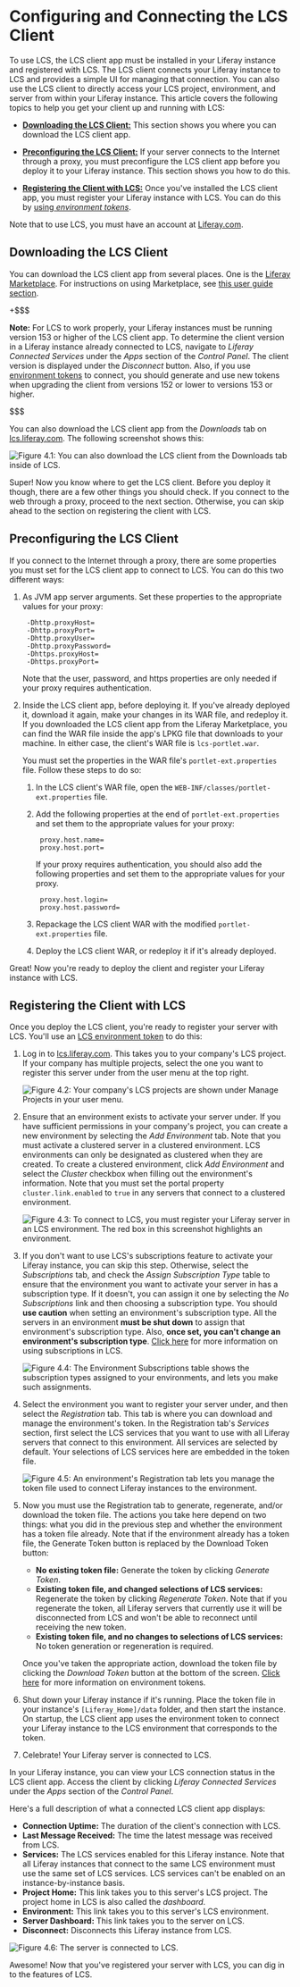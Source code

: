 # Configuring and Connecting the LCS Client [](id=configuring-the-lcs-client)

To use LCS, the LCS client app must be installed in your Liferay instance and 
registered with LCS. The LCS client connects your Liferay instance to LCS and 
provides a simple UI for managing that connection. You can also use the LCS 
client to directly access your LCS project, environment, and server from within 
your Liferay instance. This article covers the following topics to help you get 
your client up and running with LCS:

- [**Downloading the LCS Client:**](/discover/deployment/-/knowledge_base/6-2/configuring-the-lcs-client#downloading-the-lcs-client)
  This section shows you where you can download the LCS client app. 

- [**Preconfiguring the LCS Client:**](/discover/deployment/-/knowledge_base/6-2/configuring-the-lcs-client#preconfiguring-the-lcs-client)
  If your server connects to the Internet through a proxy, you must preconfigure 
  the LCS client app before you deploy it to your Liferay instance. This section 
  shows you how to do this.

- [**Registering the Client with LCS:**](/discover/deployment/-/knowledge_base/6-2/configuring-the-lcs-client#registering-the-client-with-lcs)
  Once you've installed the LCS client app, you must register your Liferay 
  instance with LCS. You can do this by 
  [using *environment tokens*](/discover/deployment/-/knowledge_base/6-2/using-lcs#using-environment-tokens). 

Note that to use LCS, you must have an account at 
[Liferay.com](http://www.liferay.com/). 

## Downloading the LCS Client [](id=downloading-the-lcs-client)

You can download the LCS client app from several places. One is the 
[Liferay Marketplace](https://web.liferay.com/marketplace). 
For instructions on using Marketplace, see 
[this user guide section](/discover/portal/-/knowledge_base/6-2/leveraging-the-liferay-marketplace). 

+$$$

**Note:** For LCS to work properly, your Liferay instances must be running 
version 153 or higher of the LCS client app. To determine the client version in 
a Liferay instance already connected to LCS, navigate to *Liferay Connected 
Services* under the *Apps* section of the *Control Panel*. The client version is 
displayed under the *Disconnect* button. Also, if you use 
[environment tokens](/discover/deployment/-/knowledge_base/6-2/using-lcs#using-environment-tokens) 
to connect, you should generate and use new tokens when upgrading the client 
from versions 152 or lower to versions 153 or higher. 

$$$

You can also download the LCS client app from the *Downloads* tab on 
[lcs.liferay.com](https://lcs.liferay.com). The following screenshot shows this: 

![Figure 4.1: You can also download the LCS client from the Downloads tab inside of LCS.](../../images/lcs-client-download-connection.png)

Super! Now you know where to get the LCS client. Before you deploy it though, 
there are a few other things you should check. If you connect to the web through 
a proxy, proceed to the next section. Otherwise, you can skip ahead to the 
section on registering the client with LCS. 

## Preconfiguring the LCS Client [](id=preconfiguring-the-lcs-client)

If you connect to the Internet through a proxy, there are some properties you 
must set for the LCS client app to connect to LCS. You can do this two different 
ways:

1. As JVM app server arguments. Set these properties to the appropriate values 
   for your proxy: 

        -Dhttp.proxyHost=
        -Dhttp.proxyPort=
        -Dhttp.proxyUser=
        -Dhttp.proxyPassword=
        -Dhttps.proxyHost=
        -Dhttps.proxyPort=

    Note that the user, password, and https properties are only needed if your 
    proxy requires authentication. 

2. Inside the LCS client app, before deploying it. If you've already deployed 
   it, download it again, make your changes in its WAR file, and redeploy it. If 
   you downloaded the LCS client app from the Liferay Marketplace, you can find 
   the WAR file inside the app's LPKG file that downloads to your machine. In 
   either case, the client's WAR file is `lcs-portlet.war`. 

    You must set the properties in the WAR file's `portlet-ext.properties` file. 
    Follow these steps to do so: 

    1. In the LCS client's WAR file, open the 
       `WEB-INF/classes/portlet-ext.properties` file. 

    2. Add the following properties at the end of `portlet-ext.properties` and 
       set them to the appropriate values for your proxy: 
   
            proxy.host.name=
            proxy.host.port=

        If your proxy requires authentication, you should also add the following 
        properties and set them to the appropriate values for your proxy. 

            proxy.host.login=
            proxy.host.password=

    3. Repackage the LCS client WAR with the modified `portlet-ext.properties` 
       file. 

    4. Deploy the LCS client WAR, or redeploy it if it's already deployed. 

Great! Now you're ready to deploy the client and register your Liferay instance 
with LCS. 

## Registering the Client with LCS [](id=registering-the-client-with-lcs)

Once you deploy the LCS client, you're ready to register your server with LCS. 
You'll use an 
[LCS environment token](/discover/deployment/-/knowledge_base/6-2/using-lcs#using-environment-tokens) 
to do this: 

1. Log in to 
   [lcs.liferay.com](https://lcs.liferay.com). This takes you to your company's 
   LCS project. If your company has multiple projects, select the one you want 
   to register this server under from the user menu at the top right. 

    ![Figure 4.2: Your company's LCS projects are shown under *Manage Projects* in your user menu.](../../images/lcs-user-menu-manage-projects.png)

2. Ensure that an environment exists to activate your server under. If you have 
   sufficient permissions in your company's project, you can create a new 
   environment by selecting the *Add Environment* tab. Note that you must 
   activate a clustered server in a clustered environment. LCS environments can 
   only be designated as clustered when they are created. To create a clustered 
   environment, click *Add Environment* and select the *Cluster* checkbox when 
   filling out the environment's information. Note that you must set the portal 
   property `cluster.link.enabled` to `true` in any servers that connect to a 
   clustered environment. 

    ![Figure 4.3: To connect to LCS, you must register your Liferay server in an LCS environment. The red box in this screenshot highlights an environment.](../../images/lcs-registration-select-environment.png)

3. If you don't want to use LCS's subscriptions feature to activate your Liferay 
   instance, you can skip this step. Otherwise, select the *Subscriptions* tab, 
   and check the *Assign Subscription Type* table to ensure that the environment 
   you want to activate your server in has a subscription type. If it doesn't, 
   you can assign it one by selecting the *No Subscriptions* link and then 
   choosing a subscription type. You should **use caution** when setting an 
   environment's subscription type. All the servers in an environment **must be 
   shut down** to assign that environment's subscription type. Also, **once set, 
   you can't change an environment's subscription type**. 
   [Click here](/discover/deployment/-/knowledge_base/6-2/using-lcs#managing-liferay-ee-subscriptions) 
   for more information on using subscriptions in LCS. 

    ![Figure 4.4: The Environment Subscriptions table shows the subscription types assigned to your environments, and lets you make such assignments.](../../images/lcs-environment-subscriptions.png)

4. Select the environment you want to register your server under, and then 
   select the *Registration* tab. This tab is where you can download and manage 
   the environment's token. In the Registration tab's *Services* section, first 
   select the LCS services that you want to use with all Liferay servers that 
   connect to this environment. All services are selected by default. Your 
   selections of LCS services here are embedded in the token file. 

    ![Figure 4.5: An environment's Registration tab lets you manage the token file used to connect Liferay instances to the environment.](../../images/lcs-registration.png) 

5. Now you must use the Registration tab to generate, regenerate, and/or 
   download the token file. The actions you take here depend on two things: what 
   you did in the previous step and whether the environment has a token file 
   already. Note that if the environment already has a token file, the Generate 
   Token button is replaced by the Download Token button: 

    - **No existing token file:** Generate the token by clicking *Generate 
      Token*. 
    - **Existing token file, and changed selections of LCS services:** 
      Regenerate the token by clicking *Regenerate Token*. Note that if you 
      regenerate the token, all Liferay servers that currently use it will be 
      disconnected from LCS and won't be able to reconnect until receiving the 
      new token. 
    - **Existing token file, and no changes to selections of LCS services:** No 
      token generation or regeneration is required.

    Once you've taken the appropriate action, download the token file by 
    clicking the *Download Token* button at the bottom of the screen. 
    [Click here](/discover/deployment/-/knowledge_base/6-2/using-lcs#using-environment-tokens) 
    for more information on environment tokens.

6. Shut down your Liferay instance if it's running. Place the token file in your 
   instance's `[Liferay_Home]/data` folder, and then start the instance. On 
   startup, the LCS client app uses the environment token to connect your 
   Liferay instance to the LCS environment that corresponds to the token. 

7. Celebrate! Your Liferay server is connected to LCS. 

In your Liferay instance, you can view your LCS connection status in the LCS 
client app. Access the client by clicking *Liferay Connected Services* under the 
*Apps* section of the *Control Panel*. 

Here's a full description of what a connected LCS client app displays: 

- **Connection Uptime:** The duration of the client's connection with LCS.
- **Last Message Received:** The time the latest message was received from LCS.
- **Services:** The LCS services enabled for this Liferay instance. Note that 
  all Liferay instances that connect to the same LCS environment must use the 
  same set of LCS services. LCS services can't be enabled on an 
  instance-by-instance basis. 
- **Project Home:** This link takes you to this server's LCS project. The 
  project home in LCS is also called the *dashboard*. 
- **Environment:** This link takes you to this server's LCS environment.
- **Server Dashboard:** This link takes you to the server on LCS.
- **Disconnect:** Disconnects this Liferay instance from LCS. 

![Figure 4.6: The server is connected to LCS.](../../images/lcs-server-connected.png)

Awesome! Now that you've registered your server with LCS, you can dig in to the 
features of LCS. 
